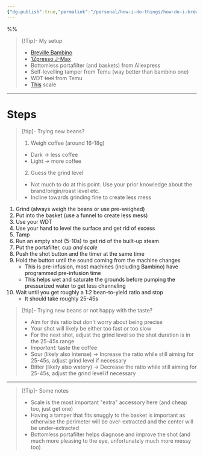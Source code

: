 ```yaml
---
{"dg-publish":true,"permalink":"/personal/how-i-do-things/how-do-i-brew-espresso/"}
---
```


%%
> [!Tip]- My setup
> - [Breville Bambino](https://www.amazon.com/Breville-Bambino-Espresso-Machine-Stainless/dp/B0B1JPPG2L)
> - [1Zpresso J-Max](https://www.amazon.com/gp/product/B0B45ZFPP7)
> - Bottomless portafilter (and baskets) from Aliexpress
> - Self-levelling tamper from Temu (way better than bambino one) 
> - WDT ~~tool~~ from Temu
> - [This](https://www.amazon.com/gp/product/B089JYMRK6) scale

---
# Steps
> [!tip]- Trying new beans?
> 1. Weigh coffee (around 16-18g)
> 	- Dark -> less coffee
> 	- Light -> more coffee
> 2. Guess the grind level
> 	- Not much to do at this point. Use your prior knowledge about the brand/origin/roast level etc.
> 	- Incline towards grinding fine to create less mess
1. Grind (always weigh the beans or use pre-weighed)
2. Put into the basket (use a funnel to create less mess)
3. Use your WDT
4. Use your hand to level the surface and get rid of excess
5. Tamp
6. Run an empty shot (5-10s) to get rid of the built-up steam
7. Put the portafilter, cup *and scale*
8. Push the shot button and the timer at the same time
9. Hold the button until the sound coming from the machine changes 
	- This is pre-infusion, most machines (including Bambino) have programmed pre-infusion time
	- This helps wet and saturate the grounds before pumping the pressurized water to get less channeling
10. Wait until you get roughly a 1:2 bean-to-yield ratio and stop
	- It should take roughly 25-45s
> [!tip]- Trying new beans or not happy with the taste?
> - Aim for this ratio but don't worry about being precise
> - Your shot will likely be either too fast or too slow
> - For the next shot, adjust the grind level so the shot duration is in the 25-45s range
> - *Important:* taste the coffee
> - Sour (likely also intense) -> Increase the ratio while still aiming for 25-45s, adjust grind level if necessary
> - Bitter (likely also watery) -> Decrease the ratio while still aiming for 25-45s, adjust the grind level if necessary

---
> [!Tip]- Some notes
> - Scale is the most important "extra" accessory here (and cheap too, just get one)
> - Having a tamper that fits snuggly to the basket is important as otherwise the perimeter will be over-extracted and the center will be under-extracted
> - Bottomless portafilter helps diagnose and improve the shot (and much more pleasing to the eye, unfortunately much more messy too)